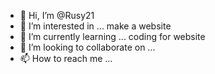 - 👋 Hi, I’m @Rusy21
- 👀 I’m interested in ... make a website
- 🌱 I’m currently learning ... coding for website
- 💞️ I’m looking to collaborate on ...
- 📫 How to reach me ...

<!---
Rusy21/Rusy21 is a ✨ special ✨ repository because its `README.md` (this file) appears on your GitHub profile.
You can click the Preview link to take a look at your changes.
--->
